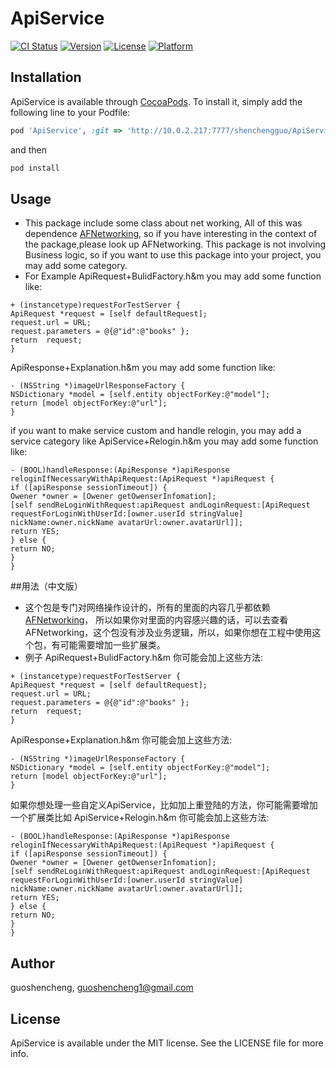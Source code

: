 # ApiService

[![CI Status](http://img.shields.io/travis/guoshencheng/ApiService.svg?style=flat)](https://travis-ci.org/guoshencheng/ApiService)
[![Version](https://img.shields.io/cocoapods/v/ApiService.svg?style=flat)](http://cocoapods.org/pods/ApiService)
[![License](https://img.shields.io/cocoapods/l/ApiService.svg?style=flat)](http://cocoapods.org/pods/ApiService)
[![Platform](https://img.shields.io/cocoapods/p/ApiService.svg?style=flat)](http://cocoapods.org/pods/ApiService)

## Installation

ApiService is available through [CocoaPods](http://cocoapods.org). To install
it, simply add the following line to your Podfile:

```ruby
pod 'ApiService', :git => 'http://10.0.2.217:7777/shenchengguo/ApiService.git'
```
and then

```bash
pod install
```

## Usage

- This package include some class about net working,  All of this was dependence [AFNetworking](https://github.com/AFNetworking/AFNetworking),   so if you have interesting in the context of the package,please look up AFNetworking.
This package is not involving Business logic,  so if you want to use this package into your project,  you may add some category.
- For Example 
ApiRequest+BulidFactory.h&m
you may add some function like:

```objc
+ (instancetype)requestForTestServer {
ApiRequest *request = [self defaultRequest];
request.url = URL;
request.parameters = @{@"id":@"books" };
return  request;
}
```
ApiResponse+Explanation.h&m
you may add some function like: 

```objc
- (NSString *)imageUrlResponseFactory {
NSDictionary *model = [self.entity objectForKey:@"model"];
return [model objectForKey:@"url"];
}
```
if you want to make service custom and handle relogin,  you may add a service category like ApiService+Relogin.h&m
you may add some function like:

```objc
- (BOOL)handleResponse:(ApiResponse *)apiResponse reloginIfNecessaryWithApiRequest:(ApiRequest *)apiRequest {
if ([apiResponse sessionTimeout]) {
Owener *owner = [Owener getOwenserInfomation];
[self sendReLoginWithRequest:apiRequest andLoginRequest:[ApiRequest requestForLoginWithUserId:[owner.userId stringValue] nickName:owner.nickName avatarUrl:owner.avatarUrl]];
return YES;
} else {
return NO;
}   
}

```
##用法（中文版）

- 这个包是专门对网络操作设计的，所有的里面的内容几乎都依赖[AFNetworking](https://github.com/AFNetworking/AFNetworking)， 所以如果你对里面的内容感兴趣的话，可以去查看AFNetworking，这个包没有涉及业务逻辑，所以，如果你想在工程中使用这个包，有可能需要增加一些扩展类。
- 例子 
ApiRequest+BulidFactory.h&m
你可能会加上这些方法:

```objc
+ (instancetype)requestForTestServer {
ApiRequest *request = [self defaultRequest];
request.url = URL;
request.parameters = @{@"id":@"books" };
return  request;
}
```
ApiResponse+Explanation.h&m
你可能会加上这些方法: 

```objc
- (NSString *)imageUrlResponseFactory {
NSDictionary *model = [self.entity objectForKey:@"model"];
return [model objectForKey:@"url"];
}
```
如果你想处理一些自定义ApiService，比如加上重登陆的方法，你可能需要增加一个扩展类比如 ApiService+Relogin.h&m
你可能会加上这些方法:

```objc
- (BOOL)handleResponse:(ApiResponse *)apiResponse reloginIfNecessaryWithApiRequest:(ApiRequest *)apiRequest {
if ([apiResponse sessionTimeout]) {
Owener *owner = [Owener getOwenserInfomation];
[self sendReLoginWithRequest:apiRequest andLoginRequest:[ApiRequest requestForLoginWithUserId:[owner.userId stringValue] nickName:owner.nickName avatarUrl:owner.avatarUrl]];
return YES;
} else {
return NO;
}
}
```

## Author

guoshencheng, guoshencheng1@gmail.com

## License

ApiService is available under the MIT license. See the LICENSE file for more info.
